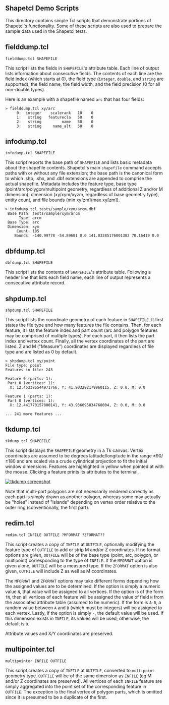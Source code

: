 Shapetcl Demo Scripts
---------------------

This directory contains simple Tcl scripts that demonstrate portions of Shapetcl's functionality. Some of these scripts are also used to prepare the sample data used in the Shapetcl tests.

## fielddump.tcl

	fielddump.tcl SHAPEFILE

This script lists the fields in `SHAPEFILE`'s attribute table. Each line of output lists information about consecutive fields. The contents of each line are the field index (which starts at 0), the field type (`integer`, `double`, and `string` are supported), the field name, the field width, and the field precision (0 for all non-double types).

Here is an example with a shapefile named `arc` that has four fields:

	> fielddump.tcl xy/arc
	     0:  integer    scalerank   10    0
	     1:   string   featurecla   50    0
	     2:   string         name   50    0
	     3:   string     name_alt   50    0

## infodump.tcl

	infodump.tcl SHAPEFILE

This script reports the base path of `SHAPEFILE` and lists basic metadata about the shapefile contents. Shapetcl's main `shapefile` command accepts paths with or without any file extension; the base path is the canonical form to which .shp, .shx, and .dbf extensions are appended to comprise the actual shapefile. Metadata includes the feature type, base type (point/arc/polygon/multipoint geometry, regardless of additional Z and/or M dimension), dimension (xy/xym/xyzm, regardless of base geometry type), entity count, and file bounds (min xy[zm]/max xy[zm]).

	> infodump.tcl tests/sample/xym/arcm.dbf
	 Base Path: tests/sample/xym/arcm
		  Type: arcm
	 Base Type: arc
	 Dimension: xym
		 Count: 185
		Bounds: -140.99778 -54.89681 0.0 141.03385176001382 70.16419 0.0
 
## dbfdump.tcl

	dbfdump.tcl SHAPEFILE

This script lists the contents of `SHAPEFILE`'s attribute table. Following a header line that lists each field name, each line of output represents a consecutive attribute record.  

## shpdump.tcl

	shpdump.tcl SHAPEFILE

This script lists the coordinate geometry of each feature in `SHAPEFILE`. It first states the file type and how many features the file contains. Then, for each feature, it lists the feature index and part count (arc and polygon features may be comprised of multiple types). For each part, it then lists the part index and vertex count. Finally, all the vertex coordinates of the part are listed. Z and M ("Measure") coordinates are displayed regardless of file type and are listed as 0 by default.

	> shpdump.tcl xy/point
	File type: point
	Features in file: 243

	Feature 0 (parts: 1):
	 Part 0 (vertices: 1):
	  X: 12.453386544971766, Y: 41.903282179960115, Z: 0.0, M: 0.0

	Feature 1 (parts: 1):
	 Part 0 (vertices: 1):
	  X: 12.441770157800141, Y: 43.936095834768004, Z: 0.0, M: 0.0
	
	... 241 more features ...

## tkdump.tcl

	tkdump.tcl SHAPEFILE

This script displays the `SHAPEFILE` geometry in a Tk canvas. Vertex coordinates are assumed to be degrees latitude/longitude in the range ±90/±180 and are scaled via a crude cylindrical projection to fit the initial window dimensions. Features are highlighted in yellow when pointed at with the mouse. Clicking a feature prints its attributes to the terminal. 

[![tkdump screenshot](https://raw.github.com/anoved/Shapetcl/master/demos/tkdump-screenshot.png)](https://github.com/anoved/Shapetcl/blob/master/demos/tkdump-screenshot.png)

Note that multi-part polygons are not necessarily rendered correctly as each part is simply drawn as another polygon, whereas some may actually be "holes" instead of "islands" depending on vertex order relative to the outer ring (conventionally, the first part).

## redim.tcl

	redim.tcl INFILE OUTFILE ?MFORMAT ?ZFORMAT??

This script creates a copy of `INFILE` at `OUTFILE`, optionally modifying the feature type of `OUTFILE` to add or strip M and/or Z coordinates. If no format options are given, `OUTFILE` will be of the base type (point, arc, polygon, or multipoint) corresponding to the type of `INFILE`. If the `MFORMAT` option is given alone, `OUTFILE` will be a measured type. If the `ZFORMAT` option is also given, `OUTFILE` will include Z as well as M coordinates.

The `MFORMAT` and `ZFORMAT` options may take different forms depending how the assigned values are to be determined. If the option is simply a numeric value `N`, that value will be assigned to all vertices. If the option is of the form `fN`, then all vertices of each feature will be assigned the value of field `N` from the associated attribute table (assumed to be numeric). If the form is `A-B`, a random value between `A` and `B` (which must be integers) will be assigned to each vertex. Lastly, if the option is simply `-`, the default value will be used. If this dimension exists in `INFILE`, its values will be used; otherwise, the default is `0`.

Attribute values and X/Y coordinates are preserved.

## multipointer.tcl

	multipointer INFILE OUTFILE

This script creates a copy of `INFILE` at `OUTFILE`, converted to `multipoint` geometry type. `OUTFILE` will be of the same dimension as `INFILE` (eg M and/or Z coordinates are preserved). All vertices of each `INFILE` feature are simply aggregated into the point set of the corresponding feature in `OUTFILE`. The exception is the final vertex of polygon parts, which is omitted since it is presumed to be a duplicate of the first.
